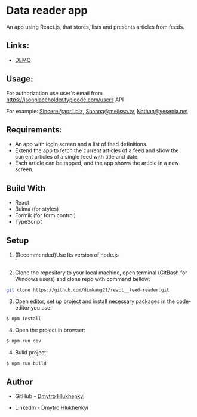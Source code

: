 # Data reader app

An app using React.js, that stores, lists and presents articles from feeds.

## Links:

- [DEMO](https://dimkamg21.github.io/react__feed-reader/)


## Usage:

For authorization use user's email from https://jsonplaceholder.typicode.com/users API

For example: Sincere@april.biz, Shanna@melissa.tv, Nathan@yesenia.net

## Requirements:

- An app with login screen and a list of feed definitions.
- Extend the app to fetch the current articles of a feed and show the current articles of a single feed with title and date.
- Each article can be tapped, and the app shows the article in a new screen.

## Build With

- React
- Bulma (for styles)
- Formik (for form control)
- TypeScript

## Setup

1. (Recommended)Use lts version of node.js <br>`

2. Clone the repository to your local machine, open terminal (GitBash for Windows users) and clone repo with command bellow:

```sh
git clone https://github.com/dimkamg21/react__feed-reader.git
```

3. Open editor, set up project and install necessary packages in the code-editor you use:

```sh
$ npm install
```

4. Open the project in browser:

```sh
$ npm run dev
```

4. Bulid project:

```sh
$ npm run build
```

## Author

- GitHub - [Dmytro Hlukhenkyi](https://github.com/dimkamg21)

- LinkedIn - [Dmytro Hlukhenkyi](https://www.linkedin.com/in/dmytro-hlukhenkyi/)

